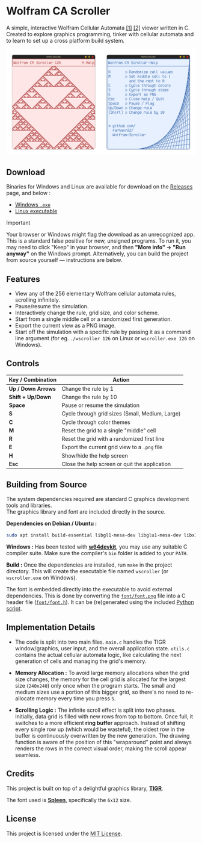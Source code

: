 
# Wolfram CA Scroller


A simple, interactive Wolfram Cellular Automata [[1]](https://mathworld.wolfram.com/ElementaryCellularAutomaton.html) [[2]](https://en.wikipedia.org/wiki/Elementary_cellular_automaton) viewer written in C. Created to explore graphics programming, tinker with cellular automata and to learn to set up a cross platform build system.


<p align="center">
  <img src="screenshot.png" alt="A side-by-side view of the Wolfram CA Scroller app and its help screen" width="800"/>
</p>


## Download

Binaries for Windows and Linux are available for download on the [Releases](https://github.com/farhanr22/Wolfram-Scroller/releases) page, and below :
- [Windows `.exe`](https://github.com/farhanr22/Wolfram-Scroller/releases/latest/download/wscroller.exe)
- [Linux executable](https://github.com/farhanr22/Wolfram-Scroller/releases/latest/download/wscroller)

> [!IMPORTANT]
> Your browser or Windows might flag the download as an unrecognized app. This is a standard false positive for new, unsigned programs. To run it, you may need to click "Keep" in your browser, and then **"More info" -> "Run anyway"** on the Windows prompt. Alternatively, you can build the project from source yourself — instructions are below.

## Features

* View any of the 256 elementary Wolfram cellular automata rules, scrolling infinitely.
* Pause/resume the simulation.
* Interactively change the rule, grid size, and color scheme.
* Start from a single middle cell or a randomized first generation.
* Export the current view as a PNG image.
* Start off the simulation with a specific rule by passing it as a command line argument (for eg. `./wscroller 126` on Linux or `wscroller.exe 126` on Windows).


## Controls

| Key / Combination   | Action                                         |
|---------------------|------------------------------------------------|
| **Up / Down Arrows** | Change the rule by 1                          |
| **Shift + Up/Down** | Change the rule by 10                         |
| **Space**           | Pause or resume the simulation                |
| **S**               | Cycle through grid sizes (Small, Medium, Large) |
| **C**               | Cycle through color themes                    |
| **M**               | Reset the grid to a single "middle" cell       |
| **R**               | Reset the grid with a randomized first line    |
| **E**               | Export the current grid view to a `.png` file  |
| **H**               | Show/hide the help screen                      |
| **Esc**             | Close the help screen or quit the application  |

## Building from Source


The system dependencies required are standard C graphics development tools and libraries.  
The graphics library and font are included directly in the source.

**Dependencies on Debian / Ubuntu :**
```bash
sudo apt install build-essential libgl1-mesa-dev libglu1-mesa-dev libx11-dev
```

**Windows :** Has been tested with [**w64devkit**](https://github.com/skeeto/w64devkit), you may use any suitable C compiler suite. Make sure the compiler's `bin` folder is added to your `PATH`.

**Build :** Once the dependencies are installed, run `make` in the project directory. This will create the executable file named `wscroller` (or `wscroller.exe` on Windows).

The font is embedded directly into the executable to avoid external dependencies. This is done by converting the [`font/font.png`](font/font.png) file into a C header file ([`font/font.h`](font/font.h)). It can be (re)generated using the included [Python script](font/convert.py).

## Implementation Details

* The code is split into two main files. `main.c` handles the TIGR window/graphics, user input, and the overall application state. `utils.c` contains the actual cellular automata logic, like calculating the next generation of cells and managing the grid's memory.

* **Memory Allocation :** To avoid large memory allocations when the grid size changes, the memory for the cell grid is allocated for the largest size (`240x240`) only once when the program starts. The small and medium sizes use a portion of this bigger grid, so there's no need to re-allocate memory every time you press `S`.

* **Scrolling Logic :** The infinite scroll effect is split into two phases. Initially, data grid is filled with new rows from top to bottom. Once full, it switches to a more efficient **ring buffer** approach. Instead of shifting every single row up (which would be wasteful), the oldest row in the buffer is continuously overwritten by the new generation. The drawing function is aware of the position of this "wraparound" point and always renders the rows in the correct visual order, making the scroll appear seamless.



## Credits

This project is built on top of a delightful graphics library, [**TIGR**](https://github.com/erkkah/tigr).

The font used is [**Spleen**](https://github.com/fcambus/spleen), specifically the `6x12` size. 

## License

This project is licensed under the [MIT License](LICENSE).




